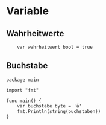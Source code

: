 # Variable
## Wahrheitwerte
```
	var wahrheitwert bool = true

```

## Buchstabe

```
package main

import "fmt"

func main() {
	var buchstabe byte = 'ä'
	fmt.Println(string(buchstaben))
}

```
